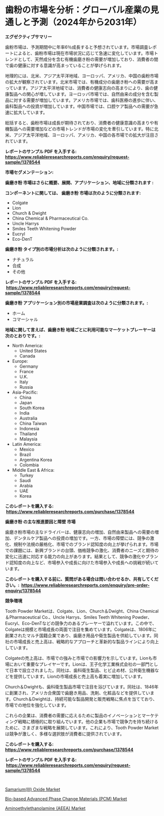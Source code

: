 <p><h1>歯粉の市場を分析：グローバル産業の見通しと予測（2024年から2031年）</h1></p><p><strong>エグゼクティブサマリー</strong></p>
<p><p>歯粉市場は、予測期間中に年率6％成長すると予想されています。市場調査レポートによると、歯粉市場は現在市場状況に応じて急速に変化しています。市場トレンドとして、天然成分を含む有機歯磨き粉の需要が増加しており、消費者の間で歯の健康に対する意識が高まっていることが挙げられます。</p><p>地理的には、北米、アジア太平洋地域、ヨーロッパ、アメリカ、中国の歯粉市場の拡大が観察されています。北米市場では、有機成分の歯磨き粉への需要が高まっています。アジア太平洋地域では、消費者の健康志向の高まりにより、歯の健康製品への関心が増しています。ヨーロッパ市場では、自然由来の成分を含む製品に対する需要が増加しています。アメリカ市場では、歯科医療の進歩に伴い、歯科製品への投資が増加しています。中国市場では、口腔ケア製品への需要が急速に拡大しています。</p><p>総括すると、歯粉市場は成長が期待されており、消費者の健康意識の高まりや有機製品への需要増加などの市場トレンドが市場の変化を牽引しています。特に北米、アジア太平洋地域、ヨーロッパ、アメリカ、中国の各市場での拡大が注目されています。</p></p>
<p><strong>レポートのサンプル PDF を入手する: <a href="https://www.reliableresearchreports.com/enquiry/request-sample/1378544">https://www.reliableresearchreports.com/enquiry/request-sample/1378544</a></strong></p>
<p><strong>市場セグメンテーション:</strong></p>
<p><strong> 歯磨き粉 市場はさらに概要、展開、アプリケーション、地域に分類されます :</strong></p>
<p><strong>コンポーネントに関しては、 歯磨き粉 市場は次のように分類されます: &nbsp;</strong></p>
<p><ul><li>Colgate</li><li>Lion</li><li>Church & Dwight</li><li>China Chemical & Pharmaceutical Co.</li><li>Uncle Harrys</li><li>Smiles Teeth Whitening Powder</li><li>Eucryl</li><li>Eco-DenT</li></ul></p>
<p><strong> 歯磨き粉 タイプ別の市場分析は次のように分類されます。:</strong></p>
<p><ul><li>ナチュラル</li><li>合成</li><li>その他</li></ul></p>
<p><strong>レポートのサンプル PDF を入手する: &nbsp;<a href="https://www.reliableresearchreports.com/enquiry/request-sample/1378544">https://www.reliableresearchreports.com/enquiry/request-sample/1378544</a></strong></p>
<p><strong> 歯磨き粉 アプリケーション別の市場産業調査は次のように分類されます。:</strong></p>
<p><ul><li>ホーム</li><li>コマーシャル</li></ul></p>
<p><strong>地域に関して言えば、歯磨き粉 地域ごとに利用可能なマーケットプレーヤーは次のとおりです。:</strong></p>
<p><ul>
    <li>
        North America:
        <ul>
            <li>United States</li>
            <li>Canada</li>
        </ul>
    </li>
    <li>
        Europe:
        <ul>
            <li>Germany</li>
            <li>France</li>
            <li>U.K.</li>
            <li>Italy</li>
            <li>Russia</li>
        </ul>
    </li>
    <li>
        Asia-Pacific:
        <ul>
            <li>China</li>
            <li>Japan</li>
            <li>South Korea</li>
            <li>India</li>
            <li>Australia</li>
            <li>China Taiwan</li>
            <li>Indonesia</li>
            <li>Thailand</li>
            <li>Malaysia</li>
        </ul>
    </li>
    <li>
        Latin America:
        <ul>
            <li>Mexico</li>
            <li>Brazil</li>
            <li>Argentina Korea</li>
            <li>Colombia</li>
        </ul>
    </li>
    <li>
        Middle East & Africa:
        <ul>
            <li>Turkey</li>
            <li>Saudi</li>
            <li>Arabia</li>
            <li>UAE</li>
            <li>Korea</li>
        </ul>
    </li>
    </ul></p>
<p><strong>このレポートを購入する: &nbsp;<a href="https://www.reliableresearchreports.com/purchase/1378544">https://www.reliableresearchreports.com/purchase/1378544</a></strong></p>
<p><strong>歯磨き粉 の主な推進要因と障壁 市場</strong></p>
<p><p>歯磨き粉市場の主なドライバーは、健康志向の増加、自然由来製品への需要の増加、デンタルケア製品への投資の増加です。一方、市場の障壁には、競争の激化、規制や法規の厳格化、市場でのブランド認知度の向上が挙げられます。市場での課題には、新興ブランドの台頭、価格競争の激化、消費者のニーズと期待の変化に迅速に対応する能力の向上があります。結果として、競争の激化やブランド認知度の向上など、市場参入や成長に向けた市場参入や成長への挑戦が続いています。</p></p>
<p><strong>このレポートを購入する前に、質問がある場合は問い合わせるか、共有してください。:&nbsp; <a href="https://www.reliableresearchreports.com/enquiry/pre-order-enquiry/1378544">https://www.reliableresearchreports.com/enquiry/pre-order-enquiry/1378544</a></strong></p>
<p><strong>競争環境</strong></p>
<p><p>Tooth Powder Marketは、Colgate、Lion、Church＆Dwight、China Chemical＆Pharmaceutical Co.、Uncle Harrys、Smiles Teeth Whitening Powder、Eucryl、Eco-DenTなどの競争力のあるプレーヤーで溢れています。この中で、Colgateは規模と市場成長の両面で注目を集めています。Colgateは、1806年に創業されたマルチ国籍企業であり、歯磨き用品や衛生製品を供給しています。同社の市場成長と売上高は、戦略的なアプローチと革新的な製品ラインにより向上しています。</p><p>Colgateの売上高は、市場での強みと市場での影響力を示しています。Lionも市場において重要なプレイヤーです。Lionは、王子化学工業株式会社の一部門として日本で設立されました。同社は、歯科衛生製品、ヒビ止め材、公共衛生機器などを提供しています。Lionの市場成長と売上高も着実に増加しています。</p><p>Church＆Dwightも、歯科衛生製品市場で注目を浴びています。同社は、1846年に創業され、アメリカ合衆国で歯磨き用品、洗剤、化粧品などを提供しています。Church＆Dwightは、持続可能な製品開発と販売戦略に焦点を当てており、市場での地位を強化しています。</p><p>これらの企業は、消費者の需要に応えるために製品のイノベーションとマーケティング戦略に積極的に取り組んでいます。他の企業も市場で競争力を持ち続けるために、さまざまな戦略を展開しています。これにより、Tooth Powder Marketは競争が激しく、多様な選択肢が消費者に提供されています。</p></p>
<p><strong>このレポートを購入する: &nbsp; <a href="https://www.reliableresearchreports.com/purchase/1378544">https://www.reliableresearchreports.com/purchase/1378544</a></strong></p>
<p><strong>レポートのサンプル PDF を入手する: &nbsp;<a href="https://www.reliableresearchreports.com/enquiry/request-sample/1378544">https://www.reliableresearchreports.com/enquiry/request-sample/1378544</a></strong><strong></strong></p>
<p>&nbsp;</p>
<p><p><a href="https://github.com/pjcfca/Market-Research-Report-List-1/blob/main/samariumiii-oxide-market.md">Samarium(III) Oxide Market</a></p><p><a href="https://github.com/wusalecollins540tpqoz/Market-Research-Report-List-1/blob/main/bio-based-advanced-phase-change-materials-pcm-market.md">Bio-based Advanced Phase Change Materials (PCM) Market</a></p><p><a href="https://github.com/kathiaseamanalvaradovlprc2h/Market-Research-Report-List-1/blob/main/aminoethylethanolamine-aeea-market.md">Aminoethylethanolamine (AEEA) Market</a></p></p>